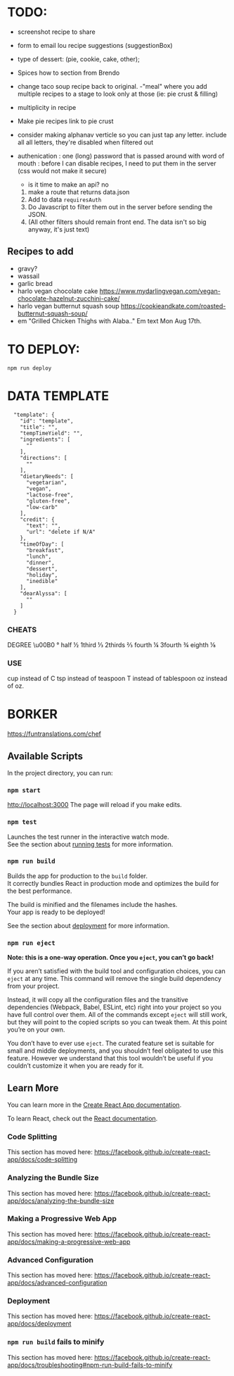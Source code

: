 # TODO:
- screenshot recipe to share
- form to email lou recipe suggestions (suggestionBox)
- type of dessert: (pie, cookie, cake, other);
- Spices how to section from Brendo
- change taco soup recipe back to original.
-"meal" where you add multiple recipes to a stage to look only at those (ie: pie crust & filling)
- multiplicity in recipe
- Make pie recipes link to pie crust

- consider making alphanav verticle so you can just tap any letter. include all all letters, they're disabled when filtered out

- authenication
  : one (long) password that is passed around with word of mouth
  : before I can disable recipes, I need to put them in the server (css would not make it secure)
    - is it time to make an api? no
    1. make a route that returns data.json
    1. Add to data `requiresAuth`
    1. Do Javascript to filter them out in the server before sending the JSON.
    1. (All other filters should remain front end. The data isn't so big anyway, it's just text)

## Recipes to add
* gravy?
* wassail
* garlic bread
* harlo vegan chocolate cake https://www.mydarlingvegan.com/vegan-chocolate-hazelnut-zucchini-cake/
* harlo vegan butternut squash soup https://cookieandkate.com/roasted-butternut-squash-soup/
* em "Grilled Chicken Thighs with Alaba.." Em text Mon Aug 17th.

# TO DEPLOY:

```shell
npm run deploy
```


# DATA TEMPLATE

```
  "template": {
    "id": "template",
    "title": "",
    "tempTimeYield": "",
    "ingredients": [
      ""
    ],
    "directions": [
      ""
    ],
    "dietaryNeeds": [
      "vegetarian",
      "vegan",
      "lactose-free",
      "gluten-free",
      "low-carb"
    ],
    "credit": {
      "text": "",
      "url": "delete if N/A"
    },
    "timeOfDay": [
      "breakfast",
      "lunch",
      "dinner",
      "dessert",
      "holiday",
      "inedible"
    ],
    "dearAlyssa": [
      ""
    ]
  }
```

### CHEATS
DEGREE \u00B0 °
half ½
1third ⅓
2thirds ⅔
fourth ¼
3fourth ¾
eighth ⅛

### USE
cup instead of C
tsp instead of teaspoon
T instead of tablespoon
oz instead of oz.

# BORKER
https://funtranslations.com/chef


## Available Scripts

In the project directory, you can run:

### `npm start`

[http://localhost:3000](http://localhost:3000)
The page will reload if you make edits.

### `npm test`

Launches the test runner in the interactive watch mode.<br>
See the section about [running tests](https://facebook.github.io/create-react-app/docs/running-tests) for more information.

### `npm run build`

Builds the app for production to the `build` folder.<br>
It correctly bundles React in production mode and optimizes the build for the best performance.

The build is minified and the filenames include the hashes.<br>
Your app is ready to be deployed!

See the section about [deployment](https://facebook.github.io/create-react-app/docs/deployment) for more information.

### `npm run eject`

**Note: this is a one-way operation. Once you `eject`, you can’t go back!**

If you aren’t satisfied with the build tool and configuration choices, you can `eject` at any time. This command will remove the single build dependency from your project.

Instead, it will copy all the configuration files and the transitive dependencies (Webpack, Babel, ESLint, etc) right into your project so you have full control over them. All of the commands except `eject` will still work, but they will point to the copied scripts so you can tweak them. At this point you’re on your own.

You don’t have to ever use `eject`. The curated feature set is suitable for small and middle deployments, and you shouldn’t feel obligated to use this feature. However we understand that this tool wouldn’t be useful if you couldn’t customize it when you are ready for it.

## Learn More

You can learn more in the [Create React App documentation](https://facebook.github.io/create-react-app/docs/getting-started).

To learn React, check out the [React documentation](https://reactjs.org/).

### Code Splitting

This section has moved here: https://facebook.github.io/create-react-app/docs/code-splitting

### Analyzing the Bundle Size

This section has moved here: https://facebook.github.io/create-react-app/docs/analyzing-the-bundle-size

### Making a Progressive Web App

This section has moved here: https://facebook.github.io/create-react-app/docs/making-a-progressive-web-app

### Advanced Configuration

This section has moved here: https://facebook.github.io/create-react-app/docs/advanced-configuration

### Deployment

This section has moved here: https://facebook.github.io/create-react-app/docs/deployment

### `npm run build` fails to minify

This section has moved here: https://facebook.github.io/create-react-app/docs/troubleshooting#npm-run-build-fails-to-minify
